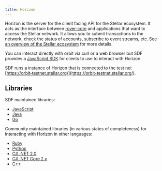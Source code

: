 ```yaml
---
title: Horizon
---
```


Horizon is the server for the client facing API for the Stellar ecosystem.  It acts as the interface between [rover-core](https://www.stellar.org/developers/learn/rover-core) and applications that want to access the Stellar network. It allows you to submit transactions to the network, check the status of accounts, subscribe to event streams, etc. See [an overview of the Stellar ecosystem](https://www.stellar.org/developers/guides/) for more details.

You can interact directly with orbit via curl or a web browser but SDF provides a [JavaScript SDK](https://www.stellar.org/developers/js-rover-sdk/learn/) for clients to use to interact with Horizon.

SDF runs a instance of Horizon that is connected to the test net [https://orbit-testnet.stellar.org/](https://orbit-testnet.stellar.org/).

## Libraries

SDF maintained libraries:<br />
- [JavaScript](https://github.com/rover/js-rover-sdk)
- [Java](https://github.com/rover/java-rover-sdk)
- [Go](https://github.com/rover/go)

Community maintained libraries (in various states of completeness) for interacting with Horizon in other languages:<br>
- [Ruby](https://github.com/rover/ruby-rover-sdk)
- [Python](https://github.com/StellarCN/py-rover-base)
- [C# .NET 2.0](https://github.com/QuantozTechnology/csharp-rover-base)
- [C# .NET Core 2.x](https://github.com/elucidsoft/dotnetcore-rover-sdk)
- [C++](https://bitbucket.org/bnogal/stellarqore/wiki/Home)
